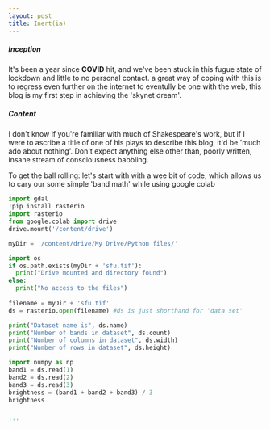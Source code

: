 ```yaml
---
layout: post
title: Inert(ia)
---
```


##### Inception

It's been a year since **COVID** hit, and we've been stuck in this fugue state of lockdown and little to no personal contact. a great way of coping with this is to regress even further on the internet to eventully be one with the web, this blog is my first step in achieving the 'skynet dream'. 


##### Content 

I don't know if you're familiar with much of Shakespeare's work, but if I were to ascribe a title of one of his plays to describe this blog, it'd be 'much ado about nothing'. Don't expect anything else other than, poorly written, insane stream of consciousness babbling.

To get the ball rolling: let's start with with a wee bit of code, which allows us to cary our some simple 'band math' while using google colab
``` python 
import gdal
!pip install rasterio
import rasterio
from google.colab import drive
drive.mount('/content/drive')

myDir = '/content/drive/My Drive/Python files/'

import os
if os.path.exists(myDir + 'sfu.tif'):
  print("Drive mounted and directory found")
else:
  print("No access to the files")
  
filename = myDir + 'sfu.tif'
ds = rasterio.open(filename) #ds is just shorthand for 'data set'

print("Dataset name is", ds.name)
print("Number of bands in dataset", ds.count)
print("Number of columns in dataset", ds.width)
print("Number of rows in dataset", ds.height)

import numpy as np
band1 = ds.read(1)
band2 = ds.read(2)
band3 = ds.read(3)
brightness = (band1 + band2 + band3) / 3
brightness


'''



